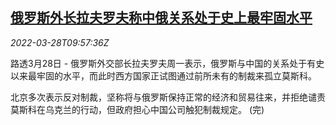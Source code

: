 <!--1648461663000-->
[俄罗斯外长拉夫罗夫称中俄关系处于史上最牢固水平](https://cn.reuters.com/article/russia-lavrov-china-relations-0328-mon-idCNKCS2LP0WK)
------

<div><i>2022-03-28T09:57:36Z</i></div><p>路透3月28日 - 俄罗斯外交部长拉夫罗夫周一表示，俄罗斯与中国的关系处于有史以来最牢固的水平，而此时西方国家正试图通过前所未有的制裁来孤立莫斯科。</p><p>北京多次表示反对制裁，坚称将与俄罗斯保持正常的经济和贸易往来，并拒绝谴责莫斯科在乌克兰的行动，但政府担心中国公司触犯制裁规定。 (完)</p>

